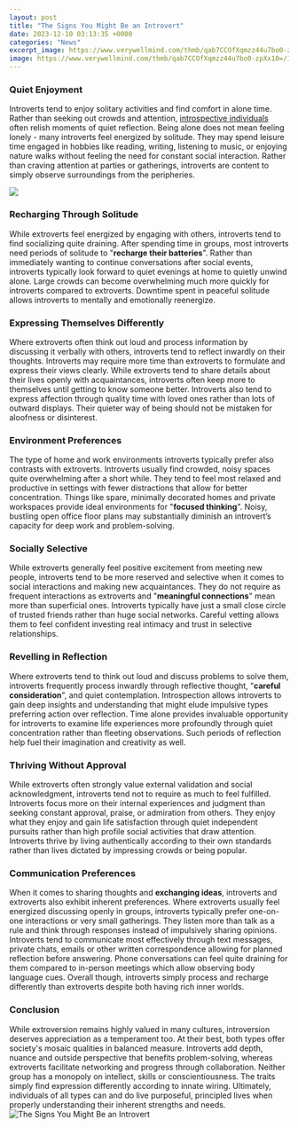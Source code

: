 ```yaml
---
layout: post
title: "The Signs You Might Be an Introvert"
date: 2023-12-10 03:13:35 +0000
categories: "News"
excerpt_image: https://www.verywellmind.com/thmb/qab7CCOfXqmzz44u7bo0-zpXx10=/1500x0/filters:no_upscale():max_bytes(150000):strip_icc()/2795427-signs-you-are-an-introvert-5ae1ee6f0e23d9003989ee1e.png
image: https://www.verywellmind.com/thmb/qab7CCOfXqmzz44u7bo0-zpXx10=/1500x0/filters:no_upscale():max_bytes(150000):strip_icc()/2795427-signs-you-are-an-introvert-5ae1ee6f0e23d9003989ee1e.png
---
```


### Quiet Enjoyment 
Introverts tend to enjoy solitary activities and find comfort in alone time. Rather than seeking out crowds and attention, [introspective individuals](https://store.fi.io.vn/chihuahuas-king-chihuahua-wearing-crownqueen-chihuahua-dog-302-chihuahua-dog) often relish moments of quiet reflection. Being alone does not mean feeling lonely - many introverts feel energized by solitude. They may spend leisure time engaged in hobbies like reading, writing, listening to music, or enjoying nature walks without feeling the need for constant social interaction. Rather than craving attention at parties or gatherings, introverts are content to simply observe surroundings from the peripheries. 

![](https://www.simplypsychology.org/wp-content/uploads/what-is-an-introvert-signs.jpg)
### Recharging Through Solitude
While extroverts feel energized by engaging with others, introverts tend to find socializing quite draining. After spending time in groups, most introverts need periods of solitude to "**recharge their batteries**". Rather than immediately wanting to continue conversations after social events, introverts typically look forward to quiet evenings at home to quietly unwind alone. Large crowds can become overwhelming much more quickly for introverts compared to extroverts. Downtime spent in peaceful solitude allows introverts to mentally and emotionally reenergize.
### Expressing Themselves Differently 
Where extroverts often think out loud and process information by discussing it verbally with others, introverts tend to reflect inwardly on their thoughts. Introverts may require more time than extroverts to formulate and express their views clearly. While extroverts tend to share details about their lives openly with acquaintances, introverts often keep more to themselves until getting to know someone better. Introverts also tend to express affection through quality time with loved ones rather than lots of outward displays. Their quieter way of being should not be mistaken for aloofness or disinterest.
### Environment Preferences 
The type of home and work environments introverts typically prefer also contrasts with extroverts. Introverts usually find crowded, noisy spaces quite overwhelming after a short while. They tend to feel most relaxed and productive in settings with fewer distractions that allow for better concentration. Things like spare, minimally decorated homes and private workspaces provide ideal environments for "**focused thinking**". Noisy, bustling open office floor plans may substantially diminish an introvert’s capacity for deep work and problem-solving. 
### Socially Selective  
While extroverts generally feel positive excitement from meeting new people, introverts tend to be more reserved and selective when it comes to social interactions and making new acquaintances. They do not require as frequent interactions as extroverts and "**meaningful connections**" mean more than superficial ones. Introverts typically have just a small close circle of trusted friends rather than huge social networks. Careful vetting allows them to feel confident investing real intimacy and trust in selective relationships.
### Revelling in Reflection
Where extroverts tend to think out loud and discuss problems to solve them, introverts frequently process inwardly through reflective thought, "**careful consideration**", and quiet contemplation. Introspection allows introverts to gain deep insights and understanding that might elude impulsive types preferring action over reflection. Time alone provides invaluable opportunity for introverts to examine life experiences more profoundly through quiet concentration rather than fleeting observations. Such periods of reflection help fuel their imagination and creativity as well.  
### Thriving Without Approval
While extroverts often strongly value external validation and social acknowledgment, introverts tend not to require as much to feel fulfilled. Introverts focus more on their internal experiences and judgment than seeking constant approval, praise, or admiration from others. They enjoy what they enjoy and gain life satisfaction through quiet independent pursuits rather than high profile social activities that draw attention. Introverts thrive by living authentically according to their own standards rather than lives dictated by impressing crowds or being popular.
### Communication Preferences
When it comes to sharing thoughts and **exchanging ideas**, introverts and extroverts also exhibit inherent preferences. Where extroverts usually feel energized discussing openly in groups, introverts typically prefer one-on-one interactions or very small gatherings. They listen more than talk as a rule and think through responses instead of impulsively sharing opinions. Introverts tend to communicate most effectively through text messages, private chats, emails or other written correspondence allowing for planned reflection before answering. Phone conversations can feel quite draining for them compared to in-person meetings which allow observing body language cues. Overall though, introverts simply process and recharge differently than extroverts despite both having rich inner worlds.
### Conclusion
While extroversion remains highly valued in many cultures, introversion deserves appreciation as a temperament too. At their best, both types offer society's mosaic qualities in balanced measure. Introverts add depth, nuance and outside perspective that benefits problem-solving, whereas extroverts facilitate networking and progress through collaboration. Neither group has a monopoly on intellect, skills or conscientiousness. The traits simply find expression differently according to innate wiring. Ultimately, individuals of all types can and do live purposeful, principled lives when properly understanding their inherent strengths and needs.
![The Signs You Might Be an Introvert](https://www.verywellmind.com/thmb/qab7CCOfXqmzz44u7bo0-zpXx10=/1500x0/filters:no_upscale():max_bytes(150000):strip_icc()/2795427-signs-you-are-an-introvert-5ae1ee6f0e23d9003989ee1e.png)